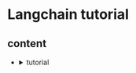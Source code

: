 # Langchain tutorial
## content
- <details><summary>tutorial</summary><p>
    - [tutorial](./notebooks/tutorial/LCEL.ipynb)</p></details>

